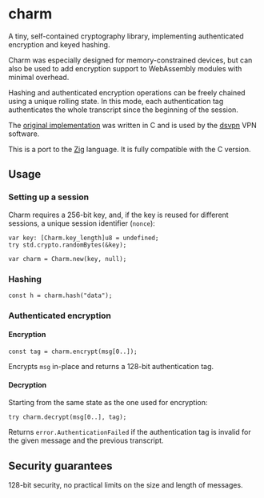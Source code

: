 # charm

A tiny, self-contained cryptography library, implementing authenticated encryption and keyed hashing.

Charm was especially designed for memory-constrained devices, but can also be used to add encryption support to WebAssembly modules with minimal overhead.

Hashing and authenticated encryption operations can be freely chained using a unique rolling state.
In this mode, each authentication tag authenticates the whole transcript since the beginning of the session.

The [original implementation](https://github.com/jedisct1/charm) was written in C and is used by the [dsvpn](https://github.com/jedisct1/dsvpn) VPN software.

This is a port to the [Zig](https://ziglang.org) language. It is fully compatible with the C version.

## Usage

### Setting up a session

Charm requires a 256-bit key, and, if the key is reused for different sessions, a unique session identifier (`nonce`):

```zig
var key: [Charm.key_length]u8 = undefined;
try std.crypto.randomBytes(&key);

var charm = Charm.new(key, null);
```

### Hashing

```zig
const h = charm.hash("data");
```

### Authenticated encryption

#### Encryption

```zig
const tag = charm.encrypt(msg[0..]);
```

Encrypts `msg` in-place and returns a 128-bit authentication tag.

#### Decryption

Starting from the same state as the one used for encryption:

```zig
try charm.decrypt(msg[0..], tag);
```

Returns `error.AuthenticationFailed` if the authentication tag is invalid for the given message and the previous transcript.

## Security guarantees

128-bit security, no practical limits on the size and length of messages.
